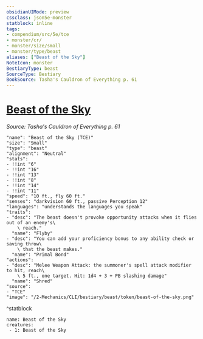 ```yaml
---
obsidianUIMode: preview
cssclass: json5e-monster
statblock: inline
tags:
- compendium/src/5e/tce
- monster/cr/
- monster/size/small
- monster/type/beast
aliases: ["Beast of the Sky"]
NoteIcon: monster
BestiaryType: beast
SourceType: Bestiary
BookSource: Tasha's Cauldron of Everything p. 61
---
```

# [Beast of the Sky](2-Mechanics/CLI/bestiary/beast/beast-of-the-sky-tce.md)
*Source: Tasha's Cauldron of Everything p. 61*  

```statblock
"name": "Beast of the Sky (TCE)"
"size": "Small"
"type": "beast"
"alignment": "Neutral"
"stats":
- !!int "6"
- !!int "16"
- !!int "13"
- !!int "8"
- !!int "14"
- !!int "11"
"speed": "10 ft., fly 60 ft."
"senses": "darkvision 60 ft., passive Perception 12"
"languages": "understands the languages you speak"
"traits":
- "desc": "The beast doesn't provoke opportunity attacks when it flies out of an enemy's\
    \ reach."
  "name": "Flyby"
- "desc": "You can add your proficiency bonus to any ability check or saving throw\
    \ that the beast makes."
  "name": "Primal Bond"
"actions":
- "desc": "Melee Weapon Attack: the summoner's spell attack modifier to hit, reach\
    \ 5 ft., one target. Hit: 1d4 + 3 + PB slashing damage"
  "name": "Shred"
"source":
- "TCE"
"image": "/2-Mechanics/CLI/bestiary/beast/token/beast-of-the-sky.png"
```
^statblock

```encounter-table
name: Beast of the Sky
creatures:
 - 1: Beast of the Sky
```